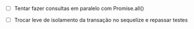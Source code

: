 - [ ] Tentar fazer consultas em paralelo com Promise.all()
 - [ ] Trocar leve de isolamento da transação no sequelize e repassar testes
 